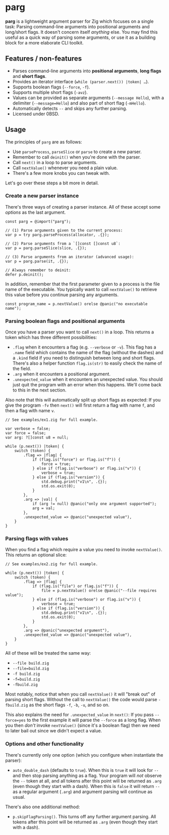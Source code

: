 # parg

**parg** is a lightweight argument parser for Zig which focuses on a single task:
Parsing command-line arguments into positional arguments and long/short flags.
It doesn't concern itself _anything_ else.
You may find this useful as a quick way of parsing some arguments, or use it as a building block for a more elaborate CLI toolkit.

## Features / non-features

* Parses command-line arguments into **positional arguments**, **long flags** and **short flags**.
* Provides an iterator interface (`while (parser.next()) |token| …`).
* Supports boolean flags (`--force`, `-f`).
* Supports multiple short flags (`-avz`).
* Values can be provided as separate arguments (`--message Hello`), with a delimiter (`--message=Hello`) and also part of short flag (`-mHello`).
* Automatically detects `--` and skips any further parsing.
* Licensed under 0BSD.

## Usage

The principles of `parg` are as follows:

* Use `parseProcess`, `parseSlice` or `parse` to create a new parser.
* Remember to call `deinit()` when you're done with the parser.
* Call `next()` in a loop to parse arguments.
* Call `nextValue()` whenever you need a plain value.
* There's a few more knobs you can tweak with.

Let's go over these steps a bit more in detail.

### Create a new parser instance

There's three ways of creating a parser instance.
All of these accept some _options_ as the last argument.

```zig
const parg = @import("parg");

// (1) Parse arguments given to the current process:
var p = try parg.parseProcess(allocator, .{});

// (2) Parse arguments from a `[]const []const u8`:
var p = parg.parseSlice(slice, .{});

// (3) Parse arguments from an iterator (advanced usage):
var p = parg.parse(it, .{});

// Always remember to deinit:
defer p.deinit();
```

In addition, remember that the first parameter given to a process is the file name of the executable.
You typically want to call `nextValue()` to retrieve this value before you continue parsing any arguments.

```zig
const program_name = p.nextValue() orelse @panic("no executable name");
```

### Parsing boolean flags and positional arguments

Once you have a parser you want to call `next()` in a loop.
This returns a token which has three different possibilities:

* `.flag` when it encounters a flag (e.g. `--verbose` or `-v`).
  This flag has a `.name` field which contains the name of the flag (without the dashes) and a `.kind` field if you need to distinguish between long and short flags.
  There's also a helper function `flag.is(str)` to easily check the name of the field.
* `.arg` when it encounters a positional argument.
* `.unexpected_value` when it encounters an unexpected value.
  You should just quit the program with an error when this happens.
  We'll come back to this in the next section.

Also note that this will automatically split up short flags as expected:
If you give the program `-fv` then `next()` will first return a flag with name `f`, and then a flag with name `v`.

```zig
// See examples/ex1.zig for full example.

var verbose = false;
var force = false;
var arg: ?[]const u8 = null;

while (p.next()) |token| {
    switch (token) {
        .flag => |flag| {
            if (flag.is("force") or flag.is("f")) {
                force = true;
            } else if (flag.is("verbose") or flag.is("v")) {
                verbose = true;
            } else if (flag.is("version")) {
                std.debug.print("v1\n", .{});
                std.os.exit(0);
            }
        },
        .arg => |val| {
            if (arg != null) @panic("only one argument supported");
            arg = val;
        },
        .unexpected_value => @panic("unexpected value"),
    }
}
```

### Parsing flags with values

When you find a flag which require a value you need to invoke `nextValue()`.
This returns an optional slice:

```zig
// See examples/ex2.zig for full example.

while (p.next()) |token| {
    switch (token) {
        .flag => |flag| {
            if (flag.is("file") or flag.is("f")) {
                file = p.nextValue() orelse @panic("--file requires value");
            } else if (flag.is("verbose") or flag.is("v")) {
                verbose = true;
            } else if (flag.is("version")) {
                std.debug.print("v1\n", .{});
                std.os.exit(0);
            }
        },
        .arg => @panic("unexpected argument"),
        .unexpected_value => @panic("unexpected value"),
    }
}
```

All of these will be treated the same way:

* `--file build.zig`
* `--file=build.zig`
* `-f build.zig`
* `-f=build.zig`
* `-fbuild.zig`

Most notably, notice that when you call `nextValue()` it will "break out" of parsing short flags.
Without the call to `nextValue()` the code would parse `-fbuild.zig` as the short flags `-f`, `-b`, `-u`, and so on.

This also explains the need for `.unexpected_value` in `next()`:
If you pass `--force=yes` to the first example it will parse the `--force` as a long flag.
When you then _don't_ invoke `nextValue()` (since it's a boolean flag) then we need to later bail out since we didn't expect a value.

### Options and other functionality

There's currently only one option (which you configure when instantiate the parser):

* `auto_double_dash` (defaults to `true`).
  When this is `true` it will look for `--` and then stop parsing anything as a flag.
  Your program will _not_ observe the `--` token at all, and all tokens after this point will be returned as `.arg` (even though they start with a dash).
  When this is `false` it will return `--` as a regular argument (`.arg`) and argument parsing will continue as usual.

There's also one additional method:

* `p.skipFlagParsing()`.
  This turns off any further argument parsing.
  All tokens after this point will be returned as `.arg` (even though they start with a dash).
